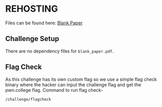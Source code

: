 # REHOSTING

Files can be found here: [Blank Paper](https://2019.angstromctf.com/challenges)

## Challenge Setup
There are no dependency files for `blank_paper.pdf`.

## Flag Check

As this challenge has its own custom flag so we use a simple flag check binary where the hacker can input the challenge flag and get the pwn.college flag. Command to run flag check-
```
/challenge/flagcheck
```